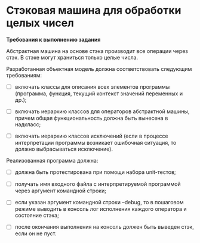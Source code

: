 # Стэковая машина для обработки целых чисел

**Требования к выполнению задания**

Абстрактная машина на основе стэка производит все операции через стэк. В стэке могут храниться только целые числа.

Разработанная объектная модель должна соответствовать следующим требованиям:

- [ ] включать классы для описания всех элементов программы (программа, функция, текущий контекст значений переменных и др.);

- [ ] включать иерархию классов для операторов абстрактной машины, причем общая функциональность должна быть вынесена в надкласс;

- [ ] включать иерархию классов иcключений (если в процессе интерпретации программы возникает ошибочная ситуация, то должно выбрасываться исключение).

Реализованная программа должна:

- [ ] должна быть протестирована при помощи набора unit-тестов;

- [ ] получать имя входного файла с интерпретируемой программой через аргумент командной строки;

- [ ] если указан аргумент командной строки –debug, то в пошаговом режиме выводить в консоль лог исполнения каждого оператора и состояние стэка;

- [ ] после окончания выполнения на консоль должен быть выведен стэк, если он не пуст.